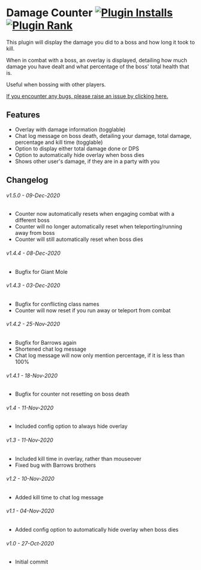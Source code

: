 # Damage Counter [![Plugin Installs](http://img.shields.io/endpoint?url=https://i.pluginhub.info/shields/installs/plugin/damage-counter)](https://runelite.net/plugin-hub/0anth) [![Plugin Rank](http://img.shields.io/endpoint?url=https://i.pluginhub.info/shields/rank/plugin/damage-counter)](https://runelite.net/plugin-hub)
This plugin will display the damage you did to a boss and how long it took to kill.

When in combat with a boss, an overlay is displayed, detailing how much damage you have dealt and what percentage of the boss' total health that is.

Useful when bossing with other players.

[If you encounter any bugs, please raise an issue by clicking here.](https://github.com/0anth/damage-counter/issues/new)

## Features

- Overlay with damage information (togglable)
- Chat log message on boss death, detailing your damage, total damage, percentage and kill time (togglable)
- Option to display either total damage done or DPS
- Option to automatically hide overlay when boss dies
- Shows other user's damage, if they are in a party with you

## Changelog

###### v1.5.0 - 09-Dec-2020
- Counter now automatically resets when engaging combat with a different boss
- Counter will no longer automatically reset when teleporting/running away from boss
- Counter will still automatically reset when boss dies

###### v1.4.4 - 08-Dec-2020
- Bugfix for Giant Mole

###### v1.4.3 - 03-Dec-2020
- Bugfix for conflicting class names
- Counter will now reset if you run away or teleport from combat


###### v1.4.2 - 25-Nov-2020
- Bugfix for Barrows again
- Shortened chat log message
- Chat log message will now only mention percentage, if it is less than 100%


###### v1.4.1 - 18-Nov-2020
- Bugfix for counter not resetting on boss death


###### v1.4 - 11-Nov-2020
- Included config option to always hide overlay


###### v1.3 - 11-Nov-2020
- Included kill time in overlay, rather than mouseover
- Fixed bug with Barrows brothers


###### v1.2 - 10-Nov-2020
- Added kill time to chat log message


###### v1.1 - 04-Nov-2020
- Added config option to automatically hide overlay when boss dies


###### v1.0 - 27-Oct-2020
- Initial commit
